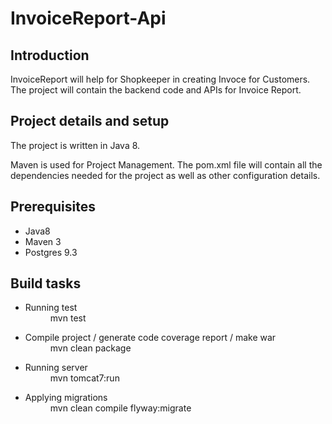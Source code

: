 # InvoiceReport-Api

<h2>Introduction</h2>
InvoiceReport will help for Shopkeeper in creating Invoce for Customers. The project will contain the backend code and APIs for Invoice Report.

<h2>Project details and setup</h2>
The project is written in Java 8.

Maven is used for Project Management. The pom.xml file will contain all the dependencies needed for the project as well as other configuration details.

<h2>Prerequisites</h2>
<ul>
<li>Java8</li>
<li>Maven 3</li>
<li>Postgres 9.3</li>
</ul>

<h2>Build tasks</h2>
<ul>
<li>
 <dl> <dt>Running test</dt><dd>mvn test </dd>
 </dl>
 </li>

<li><dl> <dt>Compile project / generate code coverage report / make war</dt> <dd> mvn clean package</dd> </dl></li>

<li> <dl> <dt>Running server </dt> <dd>mvn tomcat7:run </dd> </dl></li>
<li><dl> <dt> Applying migrations </dt> <dd> mvn clean compile flyway:migrate </dd> </dl></li>
</ul>
